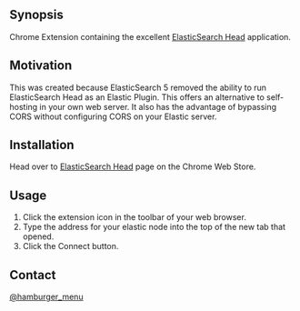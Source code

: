 ## Synopsis

Chrome Extension containing the excellent [ElasticSearch Head](https://github.com/mobz/elasticsearch-head) application.

## Motivation

This was created because ElasticSearch 5 removed the ability to run ElasticSearch Head as an Elastic Plugin.  This offers an alternative to self-hosting in your own web server.  It also has the advantage of bypassing CORS without configuring CORS on your Elastic server.

## Installation

Head over to [ElasticSearch Head](https://chrome.google.com/webstore/detail/elasticsearch-head/ffmkiejjmecolpfloofpjologoblkegm) page on the Chrome Web Store.

## Usage

1. Click the extension icon in the toolbar of your web browser.
2. Type the address for your elastic node into the top of the new tab that opened.
3. Click the Connect button.

## Contact
[@hamburger_menu](https://twitter.com/hamburger_menu)